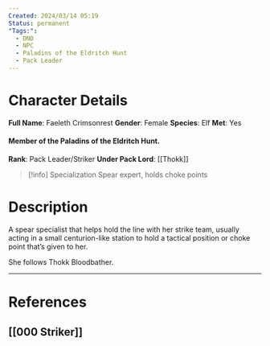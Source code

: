 ```yaml
---
Created: 2024/03/14 05:19
Status: permanent
"Tags:":
  - DND
  - NPC
  - Paladins of the Eldritch Hunt
  - Pack Leader
---
```

# Character Details
**Full Name**: Faeleth Crimsonrest
**Gender**: Female
**Species**: Elf
**Met**: Yes
#### Member of the Paladins of the Eldritch Hunt.
**Rank**: Pack Leader/Striker
**Under Pack Lord**: [[Thokk]]

> [!info] Specialization
Spear expert, holds choke points
# Description
A spear specialist that helps hold the line with her strike team, usually acting in a small centurion-like station to hold a tactical position or choke point that’s given to her. 

She follows Thokk Bloodbather.

---
# References
## [[000 Striker]]